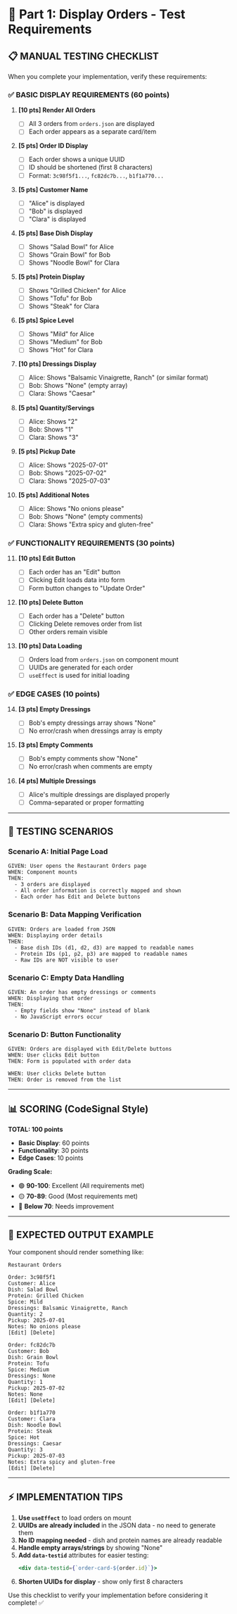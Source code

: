 # 🧪 Part 1: Display Orders - Test Requirements

## 📋 **MANUAL TESTING CHECKLIST**

When you complete your implementation, verify these requirements:

### ✅ **BASIC DISPLAY REQUIREMENTS (60 points)**

1. **[10 pts] Render All Orders**

   - [ ] All 3 orders from `orders.json` are displayed
   - [ ] Each order appears as a separate card/item

2. **[5 pts] Order ID Display**

   - [ ] Each order shows a unique UUID
   - [ ] ID should be shortened (first 8 characters)
   - [ ] Format: `3c98f5f1...`, `fc82dc7b...`, `b1f1a770...`

3. **[5 pts] Customer Name**

   - [ ] "Alice" is displayed
   - [ ] "Bob" is displayed
   - [ ] "Clara" is displayed

4. **[5 pts] Base Dish Display**

   - [ ] Shows "Salad Bowl" for Alice
   - [ ] Shows "Grain Bowl" for Bob
   - [ ] Shows "Noodle Bowl" for Clara

5. **[5 pts] Protein Display**

   - [ ] Shows "Grilled Chicken" for Alice
   - [ ] Shows "Tofu" for Bob
   - [ ] Shows "Steak" for Clara

6. **[5 pts] Spice Level**

   - [ ] Shows "Mild" for Alice
   - [ ] Shows "Medium" for Bob
   - [ ] Shows "Hot" for Clara

7. **[10 pts] Dressings Display**

   - [ ] Alice: Shows "Balsamic Vinaigrette, Ranch" (or similar format)
   - [ ] Bob: Shows "None" (empty array)
   - [ ] Clara: Shows "Caesar"

8. **[5 pts] Quantity/Servings**

   - [ ] Alice: Shows "2"
   - [ ] Bob: Shows "1"
   - [ ] Clara: Shows "3"

9. **[5 pts] Pickup Date**

   - [ ] Alice: Shows "2025-07-01"
   - [ ] Bob: Shows "2025-07-02"
   - [ ] Clara: Shows "2025-07-03"

10. **[5 pts] Additional Notes**
    - [ ] Alice: Shows "No onions please"
    - [ ] Bob: Shows "None" (empty comments)
    - [ ] Clara: Shows "Extra spicy and gluten-free"

### ✅ **FUNCTIONALITY REQUIREMENTS (30 points)**

11. **[10 pts] Edit Button**

    - [ ] Each order has an "Edit" button
    - [ ] Clicking Edit loads data into form
    - [ ] Form button changes to "Update Order"

12. **[10 pts] Delete Button**

    - [ ] Each order has a "Delete" button
    - [ ] Clicking Delete removes order from list
    - [ ] Other orders remain visible

13. **[10 pts] Data Loading**
    - [ ] Orders load from `orders.json` on component mount
    - [ ] UUIDs are generated for each order
    - [ ] `useEffect` is used for initial loading

### ✅ **EDGE CASES (10 points)**

14. **[3 pts] Empty Dressings**

    - [ ] Bob's empty dressings array shows "None"
    - [ ] No error/crash when dressings array is empty

15. **[3 pts] Empty Comments**

    - [ ] Bob's empty comments show "None"
    - [ ] No error/crash when comments are empty

16. **[4 pts] Multiple Dressings**
    - [ ] Alice's multiple dressings are displayed properly
    - [ ] Comma-separated or proper formatting

---

## 🎯 **TESTING SCENARIOS**

### **Scenario A: Initial Page Load**

```
GIVEN: User opens the Restaurant Orders page
WHEN: Component mounts
THEN:
  - 3 orders are displayed
  - All order information is correctly mapped and shown
  - Each order has Edit and Delete buttons
```

### **Scenario B: Data Mapping Verification**

```
GIVEN: Orders are loaded from JSON
WHEN: Displaying order details
THEN:
  - Base dish IDs (d1, d2, d3) are mapped to readable names
  - Protein IDs (p1, p2, p3) are mapped to readable names
  - Raw IDs are NOT visible to user
```

### **Scenario C: Empty Data Handling**

```
GIVEN: An order has empty dressings or comments
WHEN: Displaying that order
THEN:
  - Empty fields show "None" instead of blank
  - No JavaScript errors occur
```

### **Scenario D: Button Functionality**

```
GIVEN: Orders are displayed with Edit/Delete buttons
WHEN: User clicks Edit button
THEN: Form is populated with order data

WHEN: User clicks Delete button
THEN: Order is removed from the list
```

---

## 📊 **SCORING (CodeSignal Style)**

**TOTAL: 100 points**

- **Basic Display**: 60 points
- **Functionality**: 30 points
- **Edge Cases**: 10 points

**Grading Scale:**

- 🟢 **90-100**: Excellent (All requirements met)
- 🟡 **70-89**: Good (Most requirements met)
- 🔴 **Below 70**: Needs improvement

---

## 🚀 **EXPECTED OUTPUT EXAMPLE**

Your component should render something like:

```
Restaurant Orders

Order: 3c98f5f1
Customer: Alice
Dish: Salad Bowl
Protein: Grilled Chicken
Spice: Mild
Dressings: Balsamic Vinaigrette, Ranch
Quantity: 2
Pickup: 2025-07-01
Notes: No onions please
[Edit] [Delete]

Order: fc82dc7b
Customer: Bob
Dish: Grain Bowl
Protein: Tofu
Spice: Medium
Dressings: None
Quantity: 1
Pickup: 2025-07-02
Notes: None
[Edit] [Delete]

Order: b1f1a770
Customer: Clara
Dish: Noodle Bowl
Protein: Steak
Spice: Hot
Dressings: Caesar
Quantity: 3
Pickup: 2025-07-03
Notes: Extra spicy and gluten-free
[Edit] [Delete]
```

---

## ⚡ **IMPLEMENTATION TIPS**

1. **Use `useEffect`** to load orders on mount
2. **UUIDs are already included** in the JSON data - no need to generate them
3. **No ID mapping needed** - dish and protein names are already readable
4. **Handle empty arrays/strings** by showing "None"
5. **Add `data-testid`** attributes for easier testing:
   ```jsx
   <div data-testid={`order-card-${order.id}`}>
   ```
6. **Shorten UUIDs for display** - show only first 8 characters

Use this checklist to verify your implementation before considering it complete! ✅
